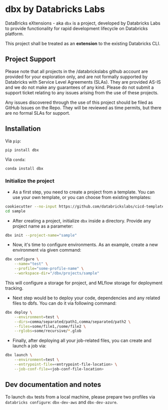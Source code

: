 # dbx by Databricks Labs

DataBricks eXtensions - aka `dbx` is a project, developed by Databricks Labs to  provide functionality for rapid development lifecycle on Databricks platform.  

This project shall be treated as an **extension** to the existing Databricks CLI.

## Project Support
Please note that all projects in the /databrickslabs github account are provided for your exploration only, and are not formally supported by Databricks with Service Level Agreements (SLAs). 
They are provided AS-IS and we do not make any guarantees of any kind. Please do not submit a support ticket relating to any issues arising from the use of these projects.

Any issues discovered through the use of this project should be filed as GitHub Issues on the Repo. They will be reviewed as time permits, but there are no formal SLAs for support.

## Installation

Via `pip`:
```
pip install dbx
```

Via `conda`:
```
conda install dbx
```

### Initialize the project

- As a first step, you need to create a project from a template. You can use your own template, or you can choose from existing templates:

```bash
cookiecutter --no-input https://github.com/databrickslabs/cicd-templates.git project_name="sample"
cd sample
```
- After creating a project, initialize `dbx` inside a directory. Provide any project name as a parameter:

```bash
dbx init --project-name="sample"
```
- Now, it's time to configure environments. As an example, create a new environment via given command:

```bash
dbx configure \
    --name="test" \
    --profile="some-profile-name" \
    --workspace-dir="/dbx/projects/sample"
```

This will configure a storage for project, and MLflow storage for deployment tracking.

- Next step would be to deploy your code, dependencies and any related files to dbfs. You can do it via following command:
```bash
dbx deploy \
    --environment=test \
    --dirs=comma/separated/path1,comma/separated/path2 \
    --files=some/file1,/some/file2 \
    --rglobs=some/recursive/*.glob 
```

- Finally, after deploying all your job-related files, you can create and launch a job via:
```bash
dbx launch \
    --environment=test \
    --entrypoint-file=<entrypoint-file-location> \
    --job-conf-file=<job-conf-file-location>
```

## Dev documentation and notes

To launch `dbx` tests from a local machine, please prepare two profiles via `databricks configure`: `dbx-dev-aws` and `dbx-dev-azure`.

